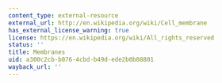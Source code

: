 ```yaml
---
content_type: external-resource
external_url: http://en.wikipedia.org/wiki/Cell_membrane
has_external_license_warning: true
license: https://en.wikipedia.org/wiki/All_rights_reserved
status: ''
title: Membranes
uid: a300c2cb-b076-4cbd-b49d-ede2b0b08801
wayback_url: ''
---
```

